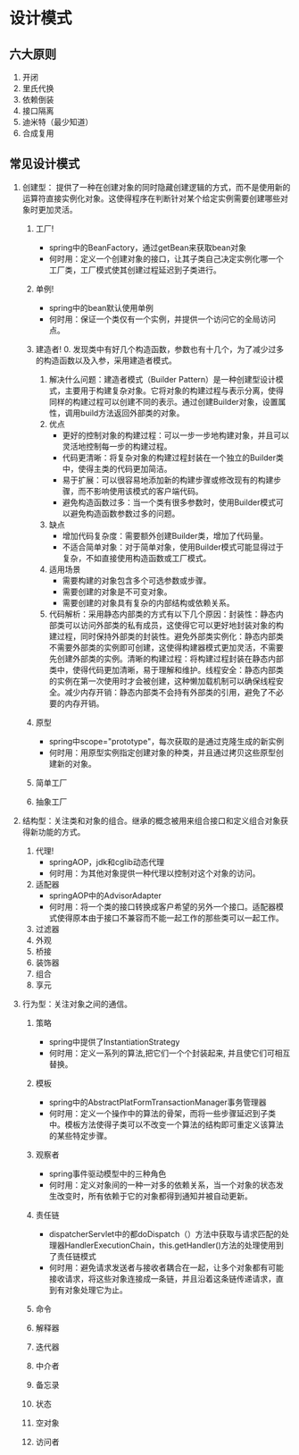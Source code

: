 # 设计模式

## 六大原则

1. 开闭
2. 里氏代换
3. 依赖倒装
4. 接口隔离
5. 迪米特（最少知道）
6. 合成复用

## 常见设计模式

1. 创建型： 提供了一种在创建对象的同时隐藏创建逻辑的方式，而不是使用新的运算符直接实例化对象。这使得程序在判断针对某个给定实例需要创建哪些对象时更加灵活。
    1. 工厂!
        - spring中的BeanFactory，通过getBean来获取bean对象
        - 何时用：定义一个创建对象的接口，让其子类自己决定实例化哪一个工厂类，工厂模式使其创建过程延迟到子类进行。
    2. 单例!
        - spring中的bean默认使用单例
        - 何时用：保证一个类仅有一个实例，并提供一个访问它的全局访问点。

    3. 建造者!
        0. 发现类中有好几个构造函数，参数也有十几个，为了减少过多的构造函数以及入参，采用建造者模式。
        1. 解决什么问题：建造者模式（Builder Pattern）是一种创建型设计模式，主要用于构建复杂对象。它将对象的构建过程与表示分离，使得同样的构建过程可以创建不同的表示。通过创建Builder对象，设置属性，调用build方法返回外部类的对象。
        2. 优点
            - 更好的控制对象的构建过程：可以一步一步地构建对象，并且可以灵活地控制每一步的构建过程。
            - 代码更清晰：将复杂对象的构建过程封装在一个独立的Builder类中，使得主类的代码更加简洁。
            - 易于扩展：可以很容易地添加新的构建步骤或修改现有的构建步骤，而不影响使用该模式的客户端代码。
            - 避免构造函数过多：当一个类有很多参数时，使用Builder模式可以避免构造函数参数过多的问题。
        3. 缺点
            - 增加代码复杂度：需要额外创建Builder类，增加了代码量。
            - 不适合简单对象：对于简单对象，使用Builder模式可能显得过于复杂，不如直接使用构造函数或工厂模式。
        4. 适用场景
            - 需要构建的对象包含多个可选参数或步骤。
            - 需要创建的对象是不可变对象。
            - 需要创建的对象具有复杂的内部结构或依赖关系。
        5. 代码解析：采用静态内部类的方式有以下几个原因：封装性：静态内部类可以访问外部类的私有成员，这使得它可以更好地封装对象的构建过程，同时保持外部类的封装性。避免外部类实例化：静态内部类不需要外部类的实例即可创建，这使得构建器模式更加灵活，不需要先创建外部类的实例。清晰的构建过程：将构建过程封装在静态内部类中，使得代码更加清晰，易于理解和维护。线程安全：静态内部类的实例在第一次使用时才会被创建，这种懒加载机制可以确保线程安全。减少内存开销：静态内部类不会持有外部类的引用，避免了不必要的内存开销。 
    4. 原型
        - spring中scope="prototype"，每次获取的是通过克隆生成的新实例
        - 何时用：用原型实例指定创建对象的种类，并且通过拷贝这些原型创建新的对象。
    5. 简单工厂
    6. 抽象工厂

2. 结构型：关注类和对象的组合。继承的概念被用来组合接口和定义组合对象获得新功能的方式。
    1. 代理!
        - springAOP，jdk和cglib动态代理
        - 何时用：为其他对象提供一种代理以控制对这个对象的访问。
    2. 适配器
        - springAOP中的AdvisorAdapter
        - 何时用：将一个类的接口转换成客户希望的另外一个接口。适配器模式使得原本由于接口不兼容而不能一起工作的那些类可以一起工作。
    3. 过滤器
    4. 外观
    5. 桥接
    6. 装饰器
    7. 组合
    8. 享元

3. 行为型：关注对象之间的通信。
    1. 策略
        - spring中提供了InstantiationStrategy
        - 何时用：定义一系列的算法,把它们一个个封装起来, 并且使它们可相互替换。

    2. 模板
        - spring中的AbstractPlatFormTransactionManager事务管理器
        - 何时用：定义一个操作中的算法的骨架，而将一些步骤延迟到子类中。模板方法使得子类可以不改变一个算法的结构即可重定义该算法的某些特定步骤。

    3. 观察者
        - spring事件驱动模型中的三种角色
        - 何时用：定义对象间的一种一对多的依赖关系，当一个对象的状态发生改变时，所有依赖于它的对象都得到通知并被自动更新。

    4. 责任链
        - dispatcherServlet中的都doDispatch（）方法中获取与请求匹配的处理器HandlerExecutionChain，this.getHandler()方法的处理使用到了责任链模式
        - 何时用：避免请求发送者与接收者耦合在一起，让多个对象都有可能接收请求，将这些对象连接成一条链，并且沿着这条链传递请求，直到有对象处理它为止。

    5. 命令
    6. 解释器
    7. 迭代器
    8. 中介者
    9. 备忘录
    10. 状态
    11. 空对象
    12. 访问者

